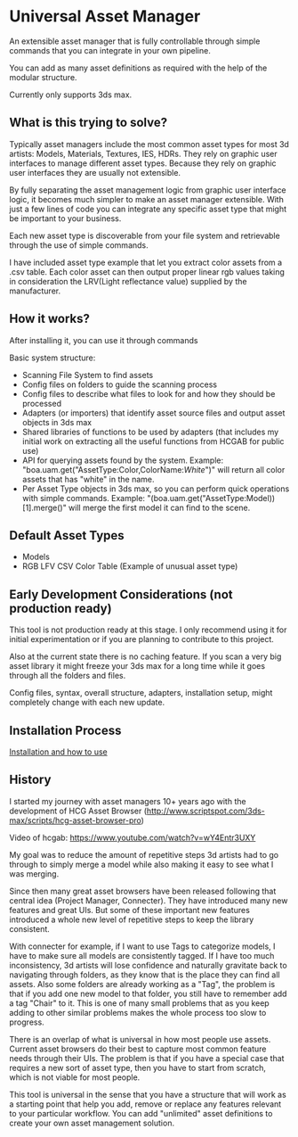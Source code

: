# Universal Asset Manager 
An extensible asset manager that is fully controllable through simple commands that you can integrate in your own pipeline.

You can add as many asset definitions as required with the help of the modular structure.

Currently only supports 3ds max.

## What is this trying to solve?

Typically asset managers include the most common asset types for most 3d artists: Models, Materials, Textures, IES, HDRs. They rely on graphic user interfaces to manage different asset types. Because they rely on graphic user interfaces they are usually not extensible.

By fully separating the asset management logic from graphic user interface logic, it becomes much simpler to make an asset manager extensible. With just a few lines of code you can integrate any specific asset type that might be important to your business.

Each new asset type is discoverable from your file system and retrievable through the use of simple commands.

I have included asset type example that let you extract color assets from a .csv table. Each color asset can then output proper linear rgb values taking in consideration the LRV(Light reflectance value) supplied by the manufacturer.

## How it works?

After installing it, you can use it through commands

Basic system structure:
* Scanning File System to find assets
* Config files on folders to guide the scanning process
* Config files to describe what files to look for and how they should be processed
* Adapters (or importers) that identify asset source files and output asset objects in 3ds max
* Shared libraries of functions to be used by adapters (that includes my initial work on extracting all the useful functions from HCGAB for public use)
* API for querying assets found by the system. Example: "boa.uam.get("AssetType:Color,ColorName:*White*")" will return all color assets that has "white" in the name.
* Per Asset Type objects in 3ds max, so you can perform quick operations with simple commands. Example: "(boa.uam.get("AssetType:Model))[1].merge()" will merge the first model it can find to the scene.

## Default Asset Types
* Models
* RGB LFV CSV Color Table (Example of unusual asset type)

## Early Development Considerations (not production ready)
This tool is not production ready at this stage. I only recommend using it for initial experimentation or if you are planning to contribute to this project.

Also at the current state there is no caching feature. If you scan a very big asset library it might freeze your 3ds max for a long time while it goes through all the folders and files.

Config files, syntax, overall structure, adapters, installation setup, might completely change with each new update.

## Installation Process

[Installation and how to use](https://github.com/boxofapps/Universal-Asset-Manager/wiki/Installation-and-how-to-use)

## History
I started my journey with asset managers 10+ years ago with the development of HCG Asset Browser (http://www.scriptspot.com/3ds-max/scripts/hcg-asset-browser-pro)

Video of hcgab: https://www.youtube.com/watch?v=wY4Entr3UXY

My goal was to reduce the amount of repetitive steps 3d artists had to go through to simply merge a model while also making it easy to see what I was merging.

Since then many great asset browsers have been released following that central idea (Project Manager, Connecter). They have introduced many new features and great UIs. But some of these important new features introduced a whole new level of repetitive steps to keep the library consistent.

With connecter for example, if I want to use Tags to categorize models, I have to make sure all models are consistently tagged. If I have too much inconsistency, 3d artists will lose confidence and naturally gravitate back to navigating through folders, as they know that is the place they can find all assets. Also some folders are already working as a "Tag", the problem is that if you add one new model to that folder, you still have to remember add a tag "Chair" to it. This is one of many small problems that as you keep adding to other similar problems makes the whole process too slow to progress.

There is an overlap of what is universal in how most people use assets. Current asset browsers do their best to capture most common feature needs through their UIs. The problem is that if you have a special case that requires a new sort of asset type, then you have to start from scratch, which is not viable for most people.

This tool is universal in the sense that you have a structure that will work as a starting point that help you add, remove or replace any features relevant to your particular workflow. You can add "unlimited" asset definitions to create your own asset management solution.
